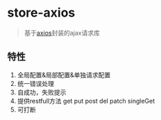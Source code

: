 # store-axios
> 基于[axios](https://github.com/mzabriskie/axios)封装的ajax请求库

## 特性

1. 全局配置&局部配置&单独请求配置
1. 统一错误处理
1. 自成功，失败提示
1. 提供restfull方法 get put post del patch singleGet
1. 可打断
